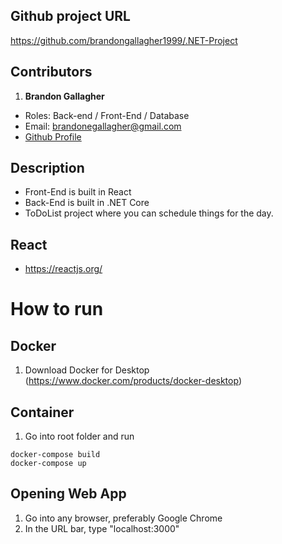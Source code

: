 ## Github project URL
https://github.com/brandongallagher1999/.NET-Project



## Contributors
1. **Brandon Gallagher**
  - Roles: Back-end / Front-End / Database
  - Email: brandonegallagher@gmail.com
  - [Github Profile](https://github.com/brandongallagher1999)

## Description
- Front-End is built in React
- Back-End is built in .NET Core
- ToDoList project where you can schedule things for the day.

## React
- https://reactjs.org/



# How to run
## Docker
1. Download Docker for Desktop (https://www.docker.com/products/docker-desktop)

## Container
1. Go into root folder and run
```
docker-compose build
docker-compose up
```
  
## Opening Web App
1. Go into any browser, preferably Google Chrome
2. In the URL bar, type "localhost:3000"
